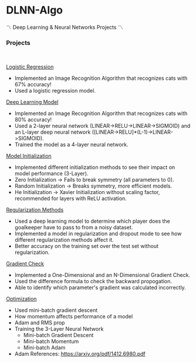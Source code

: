 # DLNN-Algo
〽️ Deep Learning & Neural Networks Projects 〽️

### Projects 

<br />

[Logistic Regression](https://github.com/AlbertUW807/DLNN/tree/master/Logistic%20Regression)
  - Implemented an Image Recognition Algorithm that recognizes cats with 67% accuracy!
  - Used a logistic regression model.
  
[Deep Learning Model](https://github.com/AlbertUW807/DLNN/tree/master/Deep%20Learning%20Model)
  - Implemented an Image Recognition Algorithm that recognizes cats with 80% accuracy!
  - Used a 2-layer neural network (LINEAR->RELU->LINEAR->SIGMOID) 
            and an L-layer deep neural network ([LINEAR->RELU]*(L-1)->LINEAR->SIGMOID).
  - Trained the model as a 4-layer neural network.

[Model Initialization](https://github.com/AlbertUW807/DLNN/tree/master/Model%20Initialization)
  - Implemented different initialization methods to see their impact on model performance (3-Layer).
  - Zero Initialization -> Fails to break symmetry (all parameters to 0).
  - Random Initialization -> Breaks symmetry, more efficient models.
  - He Initialization -> Xavier Initialization without scaling factor, recommended for layers with ReLU activation.

[Regularization Methods](https://github.com/AlbertUW807/DLNN/tree/master/Regularization%20Methods)
  - Used a deep learning model to determine which player does the goalkeeper have to pass to from a noisy dataset.
  - Implemented a model in regularization and dropout mode to see how different regularization methods affect it.
  - Better accuracy on the training set over the test set without regularization.

[Gradient Check](https://github.com/AlbertUW807/DLNN/tree/master/Gradient%20Check)
  - Implemented a One-Dimensional and an N-Dimensional Gradient Check.
  - Used the difference formula to check the backward propogation.
  - Able to identify which parameter's gradient was calculated incorrectly.


[Optimization](https://github.com/AlbertUW807/DLNN/tree/master/Optimization)
  - Used mini-batch gradient descent
  - How momentum affects performance of a model
  - Adam and RMS prop
  - Training the 3-Layer Neural Network
    - Mini-batch Gradient Descent
    - Mini-batch Momentum
    - Mini-batch Adam
  - Adam References: https://arxiv.org/pdf/1412.6980.pdf
